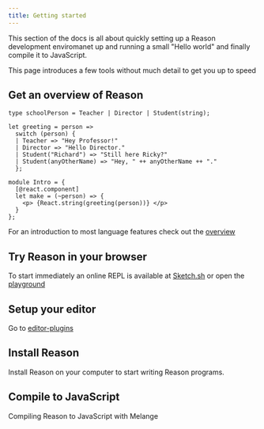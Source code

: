 ```yaml
---
title: Getting started
---
```


This section of the docs is all about quickly setting up a Reason development enviromanet up and running a small "Hello world" and finally compile it to JavaScript.

<!-- Explain this more formal -->
This page introduces a few tools without much detail to get you up to speed

## Get an overview of Reason

```reason
type schoolPerson = Teacher | Director | Student(string);

let greeting = person =>
  switch (person) {
  | Teacher => "Hey Professor!"
  | Director => "Hello Director."
  | Student("Richard") => "Still here Ricky?"
  | Student(anyOtherName) => "Hey, " ++ anyOtherName ++ "."
  };

module Intro = {
  [@react.component]
  let make = (~person) => {
    <p> {React.string(greeting(person))} </p>
  }
};
```

For an introduction to most language features check out the [overview](overview.md)

## Try Reason in your browser

To start immediately an online REPL is available at [Sketch.sh](https://sketch.sh)
or open the [playground](playground)
<!-- Link to the playground -->

## Setup your editor

Go to [editor-plugins](editor-plugins.md)
<!-- Screenshot of an editor with hover? -->

## Install Reason

Install Reason on your computer to start writing Reason programs.
<!-- - Link to installation -->

## Compile to JavaScript

Compiling Reason to JavaScript with Melange
<!-- Link to compiling with Melange -->
